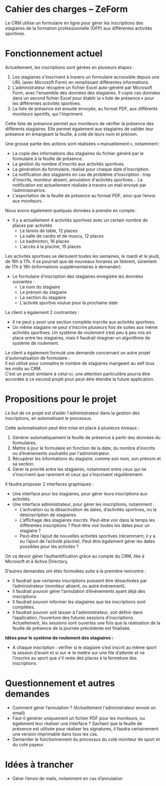 Cahier des charges – ZeForm
===============

Le CRM utilise un formulaire en ligne pour gérer les inscriptions des stagiaires de la formation professionnelle (OFP) aux différentes activités sportives.

# Fonctionnement actuel 

Actuellement, les inscriptions sont gérées en plusieurs étapes :

1. Les stagiaires s'inscrivent à travers un formulaire accessible depuis une URL (avec Microsoft Form) en remplissant différentes informations.
2. L’administrateur récupère un fichier Excel auto-généré par Microsoft Form, avec l'ensemble des données des stagiaires. Il copie ces données dans un second fichier Excel pour établir la « liste de présence » pour les différentes activités sportives.
3. La liste de présence est ensuite envoyée, au format PDF, aux différents moniteurs sportifs, qui l'impriment.

Cette liste de présence permet aux moniteurs de vérifier la présence des différents stagiaires. Elle permet également aux stagiaires de valider leur présence en émargeant la feuille, à coté de leurs nom et prénom.

Une grosse partie des actions sont réalisées « manuellement », notamment :

- La copie des informations des stagiaires du fichier généré par le formulaire à la feuille de présence.
- La gestion du nombre d'inscrits aux activités sportives.
- La génération du formulaire, réalisé pour chaque date d’inscription.
- La notification des stagiaires en cas de problème d’inscription : trop d'inscrits, moniteur absent, annulation d'activités sportives... La notification est actuellement réalisée à travers un mail envoyé par l’administratrice.
- L'exportation de la feuille de présence au format PDF, ainsi que l’envoi aux moniteurs.

Nous avons également quelques données à prendre en compte : 

- Il y a actuellement 4 activités sportives avec un certain nombre de places par activités
  - Le tennis de table, 12 places
  - La salle de cardio et de muscu, 12 places
  - Le badminton, 16 places
  - L'accès à la piscine, 15 places

Les activités sportives se déroulent toutes les semaines, le mardi et le jeudi, de 16h à 17h. Il se pourrait que de nouveaux horaires se libèrent, sûrement de 17h à 18h (informations supplémentaires à demander).

- Le formulaire d’inscription des stagiaires enregistre les données suivantes :
  - Le nom du stagiaire
  - Le prénom du stagiaire
  - La section du stagiaire
  - L'activité sportive voulue pour la prochaine date

Le client a également 2 contraintes :

- Il ne peut y avoir une section complète inscrite aux activités sportives.
- Un même stagiaire ne peut s’inscrire plusieurs fois de suites aux même activités sportives.
  Un système de roulement s’est peu à peu mis en place entre les stagiaires, mais il faudrait imaginer un algorithme de système de roulement.

Le client a également formulé une demande concernant un autre projet d'automatisation de formulaire :  
Il est utilisé pour connaitre le nombre de stagiaires mangeant au self tous les midis au CRM.  
C’est un projet similaire à celui-ci, une attention particulière pourra être accordée à ce second projet pour peut-être étendre la future application.

# Propositions pour le projet

Le but de ce projet est d’aider l'administrateur dans la gestion des inscriptions, en automatisant le processus. 

Cette automatisation peut être mise en place à plusieurs niveaux :

1. Générer automatiquement la feuille de présence à partir des données du formulaires.
2. Mettre à jour le formulaire en fonction de la date, du nombre d’inscrits ou d’événements souhaités par l'administrateur.
3. Récupérer les informations du stagiaire, comme son nom, son prénom et sa section.
4. Gérer la priorité entre les stagiaires, notamment entre ceux qui ne s’inscrivent que rarement et ceux qui s’inscrivent régulièrement.

Il faudra proposer 2 interfaces graphiques :
- Une interface pour les stagiaires, pour gérer leurs inscriptions aux activités.
- Une interface administrateur, pour gérer les inscriptions, notamment :
  - L’activation ou la désactivation de dates, d’activités sportives, ou la désinscription de stagiaires
  - L’affichage des stagiaires inscrits. Peut-être voir dans le temps les différentes inscriptions ? Peut-être voir toutes les dates pour un stagiaire ?
  - Peut-être l’ajout de nouvelles activités sportives (récemment, il y a eu l’ajout de l’activité piscine). Peut être également gérer les dates possibles pour les activités ?

On va devoir gérer l’authentification grâce au compte du CRM, liée à Microsoft et à Active Directory.

D’autres demandes ont étés formulées suite à la première rencontre :

- Il faudrait que certaines inscriptions puissent être désactivées par l’administrateur (moniteur absent, ou autre événement).
- Il faudrait pouvoir gérer l’annulation d’événements ayant déjà des inscriptions.
- Il faudrait pouvoir informer les stagiaires que les inscriptions sont complètes.
- Il faudrait pouvoir soit laisser à l'administrateur, soit définir dans l’application, l’ouverture des futures sessions d’inscriptions. Actuellement, les sessions sont ouvertes une fois que la réalisation de la feuille de présence de la journée précédente est finalisée.

**Idées pour le système de roulement des stagiaires :**

- A chaque inscription : vérifier si le stagiaire s’est inscrit au même sport la session d’avant et si oui => le mettre sur une file d’attente et ne l’inscrire au sport que s'il reste des places à la fermeture des inscriptions.

# Questionnement et autres demandes

- Comment gérer l’annulation ? (Actuellement l'administrateur envoie un email)
- Faut-il générer uniquement un fichier PDF pour les moniteurs, ou également leur réaliser une interface ?
Sachant que la feuille de présence est utilisée pour réaliser les signatures, il faudra certainement une version imprimable dans tous les cas.
- Demander le fonctionnement du processus du coté moniteur de sport et du coté payeur.

# Idées à trancher

- Gérer l’envoi de mails, notamment en cas d’annulation
